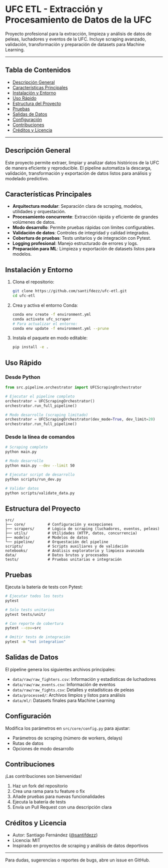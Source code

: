 # UFC ETL - Extracción y Procesamiento de Datos de la UFC

Proyecto profesional para la extracción, limpieza y análisis de datos de peleas, luchadores y eventos de la UFC. Incluye scraping avanzado, validación, transformación y preparación de datasets para Machine Learning.

---

## Tabla de Contenidos
- [Descripción General](#descripción-general)
- [Características Principales](#características-principales)
- [Instalación y Entorno](#instalación-y-entorno)
- [Uso Rápido](#uso-rápido)
- [Estructura del Proyecto](#estructura-del-proyecto)
- [Pruebas](#pruebas)
- [Salidas de Datos](#salidas-de-datos)
- [Configuración](#configuración)
- [Contribuciones](#contribuciones)
- [Créditos y Licencia](#créditos-y-licencia)

---

## Descripción General
Este proyecto permite extraer, limpiar y analizar datos históricos de la UFC de manera eficiente y reproducible. El pipeline automatiza la descarga, validación, transformación y exportación de datos listos para análisis y modelado predictivo.

## Características Principales
- **Arquitectura modular**: Separación clara de scraping, modelos, utilidades y orquestación.
- **Procesamiento concurrente**: Extracción rápida y eficiente de grandes volúmenes de datos.
- **Modo desarrollo**: Permite pruebas rápidas con límites configurables.
- **Validación de datos**: Controles de integridad y calidad integrados.
- **Cobertura de pruebas**: Tests unitarios y de integración con Pytest.
- **Logging profesional**: Manejo estructurado de errores y logs.
- **Preparación para ML**: Limpieza y exportación de datasets listos para modelos.

## Instalación y Entorno
1. Clona el repositorio:
   ```bash
   git clone https://github.com/santifdezz/ufc-etl.git
   cd ufc-etl
   ```
2. Crea y activa el entorno Conda:
   ```bash
   conda env create -f environment.yml
   conda activate ufc_scraper
   # Para actualizar el entorno:
   conda env update -f environment.yml --prune
   ```
3. Instala el paquete en modo editable:
   ```bash
   pip install -e .
   ```

## Uso Rápido
### Desde Python
```python
from src.pipeline.orchestrator import UFCScrapingOrchestrator

# Ejecutar el pipeline completo
orchestrator = UFCScrapingOrchestrator()
orchestrator.run_full_pipeline()

# Modo desarrollo (scraping limitado)
orchestrator = UFCScrapingOrchestrator(dev_mode=True, dev_limit=20)
orchestrator.run_full_pipeline()
```
### Desde la línea de comandos
```bash
# Scraping completo
python main.py

# Modo desarrollo
python main.py --dev --limit 50

# Ejecutar script de desarrollo
python scripts/run_dev.py

# Validar datos
python scripts/validate_data.py
```

## Estructura del Proyecto
```text
src/
├── core/          # Configuración y excepciones
├── scrapers/      # Lógica de scraping (luchadores, eventos, peleas)
├── utils/         # Utilidades (HTTP, datos, concurrencia)
├── models/        # Modelos de datos
└── pipeline/      # Orquestación del pipeline
scripts/           # Scripts auxiliares y de validación
notebooks/         # Análisis exploratorio y limpieza avanzada
data/              # Datos brutos y procesados
tests/             # Pruebas unitarias e integración
```

## Pruebas
Ejecuta la batería de tests con Pytest:
```bash
# Ejecutar todos los tests
pytest

# Solo tests unitarios
pytest tests/unit/

# Con reporte de cobertura
pytest --cov=src

# Omitir tests de integración
pytest -m "not integration"
```

## Salidas de Datos
El pipeline genera los siguientes archivos principales:

- `data/raw/raw_fighters.csv`: Información y estadísticas de luchadores
- `data/raw/raw_events.csv`: Información de eventos
- `data/raw/raw_fights.csv`: Detalles y estadísticas de peleas
- `data/processed/`: Archivos limpios y listos para análisis
- `data/ml/`: Datasets finales para Machine Learning

## Configuración
Modifica los parámetros en `src/core/config.py` para ajustar:
- Parámetros de scraping (número de workers, delays)
- Rutas de datos
- Opciones de modo desarrollo

## Contribuciones
¡Las contribuciones son bienvenidas!
1. Haz un fork del repositorio
2. Crea una rama para tu feature o fix
3. Añade pruebas para nuevas funcionalidades
4. Ejecuta la batería de tests
5. Envía un Pull Request con una descripción clara

## Créditos y Licencia
- Autor: Santiago Fernández ([@santifdezz](https://github.com/santifdezz))
- Licencia: MIT
- Inspirado en proyectos de scraping y análisis de datos deportivos

---
Para dudas, sugerencias o reportes de bugs, abre un issue en GitHub.